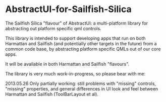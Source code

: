 AbstractUI-for-Sailfish-Silica
==============================

The Sailfish Silica "flavour" of AbstractUI: a multi-platform library for abstracting out platform specific qml controls.

This library is intended to support developing apps that run on both Harmattan and Sailfish
(and potentially other targets in the future) from a common code base, by abstracting platform specific QMLs out of our core apps.

It will be available in both Harmattan and Sailfish "flavours".

The library is very much work-in-progress, so please bear with me:

2013.05.26 Only partially working: still problems with "missing" controls, "missing" properties, and general differences
in UI look and feel between Harmattan and Sailfish (ToolBarLayout et al).

